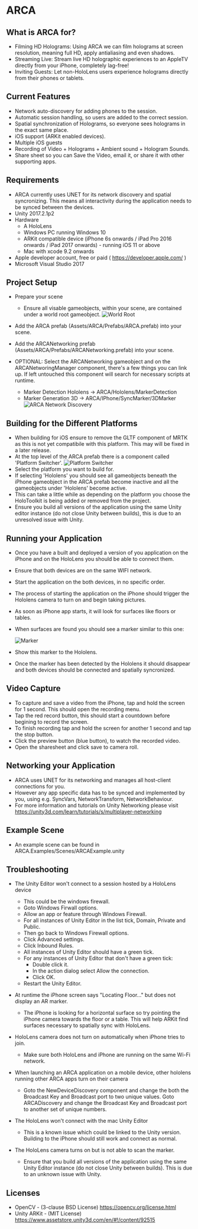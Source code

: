 ARCA
====

What is ARCA for?
------------
- Filming HD Holograms: Using ARCA we can film holograms at screen resolution, meaning full HD, apply antialiasing and even shadows.
- Streaming Live: Stream live HD holographic experiences to an AppleTV directly from your iPhone, completely lag-free!
- Inviting Guests: Let non-HoloLens users experience holograms directly from their phones or tablets.

Current Features
------------
- Network auto-discovery for adding phones to the session.
- Automatic session handling, so users are added to the correct session.
- Spatial synchronization of Holograms, so everyone sees holograms in the exact same place.
- iOS support (ARKit enabled devices).
- Multiple iOS guests
- Recording of Video + Holograms + Ambient sound + Hologram Sounds.
- Share sheet so you can Save the Video, email it, or share it with other supporting apps.


Requirements
------------

- ARCA currently uses UNET for its network discovery and spatial syncronizing.  This means all interactivity during the application needs to be synced between the devices.
- Unity 2017.2.1p2
- Hardware
    - A HoloLens
    - Windows PC running Windows 10
    - ARKit compatible device (iPhone 6s onwards
    / iPad Pro 2016 onwards
    / iPad 2017 onwards) -
    running iOS 11 or above
    - Mac with xcode 9.2 onwards
- Apple developer account, free or paid ( https://developer.apple.com/ )
- Microsoft Visual Studio 2017

Project Setup
-------------

- Prepare your scene
    - Ensure all visable gameobjects, within your scene, are contained under a world root gameobject.
    ![World Root](Images/WorldRoot.png)

- Add the ARCA prefab (Assets/ARCA/Prefabs/ARCA.prefab) into your scene.
- Add the ARCANetworking prefab (Assets/ARCA/Prefabs/ARCANetworking.prefab) into your scene.
- OPTIONAL: Select the ARCANetworking gameobject and on the ARCANetworingManager component, there's a few things you can link up. If left untouched this component will search for necessary scripts at runtime.
    - Marker Detection Hololens -> ARCA/Hololens/MarkerDetection
    - Marker Generation 3D -> ARCA/IPhone/SyncMarker/3DMarker
    ![ARCA Network Discovery](Images/ARCANetworkDiscovery.png)

Building for the Different Platforms
------------------------------------

- When building for iOS ensure to remove the GLTF component of MRTK as this is not yet compatibile with this platform.  This may will be fixed in a later release. 
- At the top level of the ARCA prefab there is a component called 'Platform Switcher'.
![Platform Switcher](Images/PlatformSwticher.png)
- Select the platform you want to build for.
- If selecting 'Hololens' you should see all gameobjects beneath the iPhone gameobject in the ARCA prefab become inactive and all the gameobjects under 'Hololens' become active.
- This can take a little while as depending on the platform you choose the HoloToolkit is being added or removed from the project.
- Ensure you build all versions of the application using the same Unity editor instance (do not close Unity between builds), this is due to an unresolved issue with Unity.

Running your Application
------------------------

- Once you have a built and deployed a version of you application on the iPhone and on the HoloLens you should be able to connect them.
- Ensure that both devices are on the same WIFI network.
- Start the application on the both devices, in no specific order.
- The process of starting the application on the iPhone should trigger the Hololens camera to turn on and begin taking pictures.
- As soon as iPhone app starts, it will look for surfaces like floors or tables.
- When surfaces are found you should see a marker similar to this one:

    ![Marker](Images/Marker.png)
- Show this marker to the Hololens.
- Once the marker has been detected by the Hololens it should disappear and both devices should be connected and spatially syncronized. 

Video Capture
-------------

- To capture and save a video from the iPhone, tap and hold the screen for 1 second.  This should open the recording menu.
- Tap the red record button, this should start a countdown before begining to record the screen.
- To finish recording tap and hold the screen for another 1 second and tap the stop button.
- Click the preview button (blue button), to watch the recorded video.
- Open the sharesheet and click save to camera roll.


Networking your Application 
---------------------------

- ARCA uses UNET for its networking and manages all host-client connections for you.
- However any app specific data has to be synced and implemented by you, using e.g. SyncVars, NetworkTransform, NetworkBehaviour.
- For more information and tutorials on Unity Networking please visit https://unity3d.com/learn/tutorials/s/multiplayer-networking

Example Scene
-------------
- An example scene can be found in ARCA.Examples/Scenes/ARCAExample.unity

Troubleshooting
---------------
- The Unity Editor won't connect to a session hosted by a HoloLens device
    - This could be the windows firewall.
    - Goto Windows Firwall options.
    - Allow an app or feature through Windows Firewall.
    - For all instances of Unity Editor in the list tick, Domain, Private and Public.
    - Then go back to Windows Firewall options.
    - Click Advanced settings.
    - Click Inbound Rules.
    - All instances of Unity Editor should have a green tick.
    - For any instances of Unity Editor that don't have a green tick:
        - Double click it.
        - In the action dialog select Allow the connection.
        - Click OK.
    - Restart the Unity Editor.

- At runtime the iPhone screen says "Locating Floor..." but does not display an AR marker.
    - The iPhone is looking for a horizontal surface so try pointing the iPhone camera towards the floor or a table. This will help ARKit find surfaces necessary to spatially sync with HoloLens.

- HoloLens camera does not turn on automatically when iPhone tries to join.
    - Make sure both HoloLens and iPhone are running on the same Wi-Fi network.

- When launching an ARCA application on a mobile device, other hololens running other ARCA apps turn on their camera
    - Goto the NewDeviceDiscovery component and change the both the Broadcast Key and Broadcast port to two unique values.  Goto ARCADiscovery and change the Broadcast Key and Broadcast port to another set of unique numbers.

- The HoloLens won't connect with the mac Unity Editor
    - This is a known issue which could be linked to the Unity version.  Building to the iPhone should still work and connect as normal.

- The HoloLens camera turns on but is not able to scan the marker.
    - Ensure that you build all versions of the application using the same Unity Editor instance (do not close Unity between builds).  This is due to an unknown issue with Unity.

Licenses
--------

- OpenCV - (3-clause BSD License) https://opencv.org/license.html
- Unity ARKit - (MIT License) https://www.assetstore.unity3d.com/en/#!/content/92515

